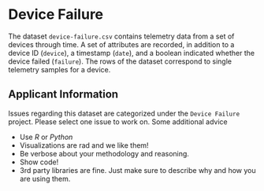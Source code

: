 # Device Failure

The dataset `device-failure.csv` contains telemetry data from a set of devices through time. A set of attributes are
recorded, in addition to a device ID (`device`), a timestamp (`date`), and a boolean indicated whether the device failed
(`failure`). The rows of the dataset correspond to single telemetry samples for a device. 

## Applicant Information
Issues regarding this dataset are categorized under the `Device Failure` project. Please select one issue to work on.
Some additional advice

* Use _R_ or _Python_
* Visualizations are rad and we like them!
* Be verbose about your methodology and reasoning.
* Show code!
* 3rd party libraries are fine. Just make sure to describe why and how you are using them.